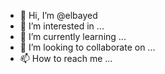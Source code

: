 - 👋 Hi, I’m @elbayed
- 👀 I’m interested in ...
- 🌱 I’m currently learning ...
- 💞️ I’m looking to collaborate on ...
- 📫 How to reach me ...

<!---
elbayed/elbayed is a ✨ special ✨ repository because its `README.md` (this file) appears on your GitHub profile.
You can click the Preview link to take a look at your changes.
--->
